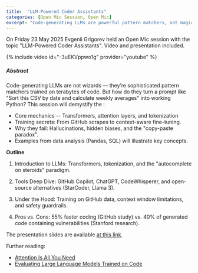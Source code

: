 ```yaml
---
title:  "LLM-Powered Coder Assistants"
categories: [Open Mic Session, Open Mic]
excerpt: "Code-generating LLMs are powerful pattern matchers, not magic. This session breaks down how they transform prompts into working code using transformers, attention, and tokenization. We'll dive into their training process, common pitfalls like hallucinations and biases."
---
```


On Friday 23 May 2025 Evgenii Grigorev held an Open Mic session with the topic \"LLM-Powered Coder Assistants\". Video and presentation included.


{% include video id="-3uEKVppwo1g" provider="youtube" %}

##### Abstract

Code-generating LLMs are not wizards — they’re sophisticated pattern matchers trained on terabytes of code. But how do they turn a prompt like "Sort this CSV by date and calculate weekly averages" into working Python? This session will demystify the :

* Core mechanics -- Transformers, attention layers, and tokenization
* Training secrets: From GitHub scrapes to context-aware fine-tuning.
* Why they fail: Hallucinations, hidden biases, and the "copy-paste paradox".
* Examples from data analysis (Pandas, SQL) will illustrate key concepts.

**Outline**

1. Introduction to LLMs: Transformers, tokenization, and the "autocomplete on steroids" paradigm.

2. Tools Deep Dive: GitHub Copilot, ChatGPT, CodeWhisperer, and open-source alternatives (StarCoder, Llama 3).

3. Under the Hood: Training on GitHub data, context window limitations, and safety guardrails.

4. Pros vs. Cons: 55% faster coding (GitHub study) vs. 40% of generated code containing vulnerabilities (Stanford research).

The presentation slides are available [at this link](https://drive.google.com/drive/folders/1av8p5QM3ebM4V2lX9csUB7TXRpWNt27e?usp=sharing).

Further reading:
* [Attention Is All You Need](https://arxiv.org/abs/1706.03762)
* [Evaluating Large Language Models Trained on Code](https://arxiv.org/abs/2107.03374)
